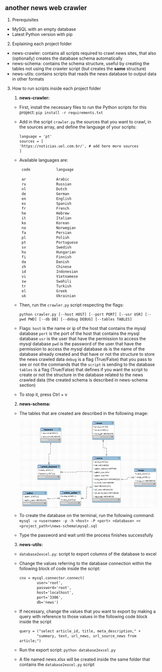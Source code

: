 ## another news web crawler

1. Prerequisites
- MySQL with an empty database
- Latest Python version with pip

2. Explaining each project folder
- news-crawler: contains all scripts required to crawl news sites, that also (optionally) creates the database schema automatically
- news-schema: contains the schema structure, useful by creating the tables not using the crawler script (but creates the **same** structure)
- news-utils: contains scripts that reads the news database to output data in other formats

3. How to run scripts inside each project folder
    1. **news-crawler:**
    - First, install the necessary files to run the Python scripts for this project:
`pip install -r requirements.txt`
    - Add in the script `crawler.py` the sources that you want to crawl, in the sources array, and define the language of your scripts:
        ```
        language = 'pt'
        sources = [
        'https://noticias.uol.com.br/', # add here more sources 
        ]
        ```
    - Available languages are:
         ```
          code            language
        
          ar              Arabic
          ru              Russian
          nl              Dutch
          de              German
          en              English
          es              Spanish
          fr              French
          he              Hebrew
          it              Italian
          ko              Korean
          no              Norwegian
          fa              Persian
          pl              Polish
          pt              Portuguese
          sv              Swedish
          hu              Hungarian
          fi              Finnish
          da              Danish
          zh              Chinese
          id              Indonesian
          vi              Vietnamese
          sw              Swahili
          tr              Turkish
          el              Greek
          uk              Ukrainian
        ```
    - Then, run the `crawler.py` script respecting the flags:
        ```
        python crawler.py [--host HOST] [--port PORT] [--usr USR] [--pwd PWD] [--db DB] [--debug DEBUG] [--tables TABLES]
        ```
    
    - Flags:
    `host` is the name or ip of the host that contains the mysql database
    `port` is the port of the host that contains the mysql database
    `usr` is the user that have the permission to access the mysql database
    `pwd` is the password of the user that have the permission to access the mysql database
    `db` is the name of the database already created and that have or not the structure to store the news crawled data
    `debug` is a flag (True/False) that you pass to see or not the commands that the `script` is sending to the database
    `tables` is a flag (True/False) that defines if you want the script to create or not the structure in the database related to the news crawled data (the created schema is described in news-schema section)
    - To stop it, press Ctrl + v

    2. **news-schema:**

    - The tables that are created are described in the following image:
    
        ![db-schema](./news-schema/schema.PNG)
    
    - To create the database on the terminal, run the following command:
`mysql -u <username> -p -h <host> -P <port> <database> << <project_path>\news-schema\mysql.sql`
    - Type the password and wait until the process finishes successfully

    3. **news-utils:** 
    
    - `database2excel.py`: script to export columns of the database to excel 
    - Change the values referring to the database connection within the following block of code inside the script:
        ```
        cnx = mysql.connector.connect(
                user='root',
                password='root',
                host='localhost',
                port='3306',
                db='news')
        ```

    - If necessary, change the values that you want to export by making a query with reference to those values in the following code block inside the script
        ```
        query = ("select article_id, title, meta_description," + 
                "summary, text, url_news, url_source_news from article;")
        ```
    - Run the export script: `python database2excel.py`
    - A file named news.xlsx will be created inside the same folder that contains the `database2excel.py` script